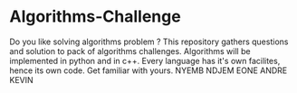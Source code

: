 # Algorithms-Challenge
Do you like solving algorithms problem ? This repository gathers questions and solution to pack of algorithms challenges. Algorithms will be implemented in python and in c++. Every language has it's own facilites, hence its own code. Get familiar with yours. NYEMB NDJEM EONE ANDRE KEVIN
